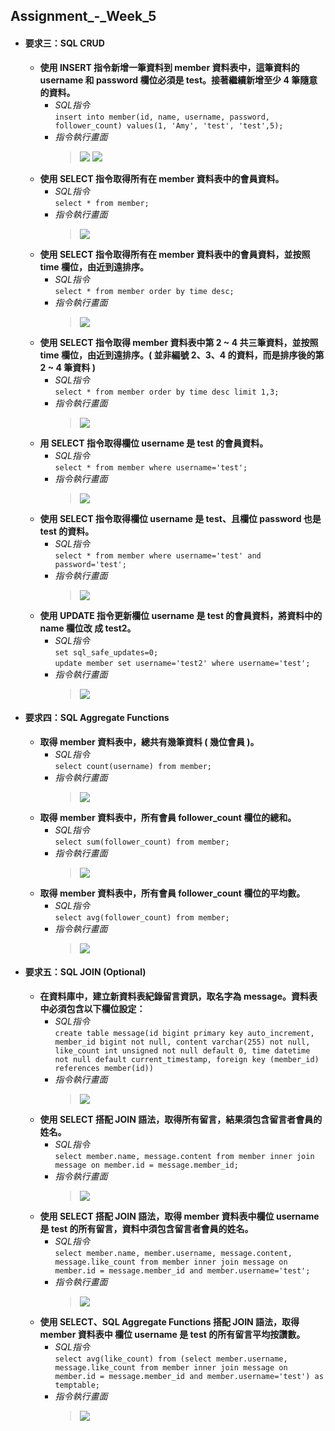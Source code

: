 ## Assignment_-_Week_5
* #### **要求三：SQL CRUD**
  * **使⽤ INSERT 指令新增⼀筆資料到 member 資料表中，這筆資料的 username 和 password 欄位必須是 test。接著繼續新增⾄少 4 筆隨意的資料。**
    * *SQL指令*<br>
      `insert into member(id, name, username, password, follower_count) values(1, 'Amy', 'test', 'test',5);`
    * *指令執行畫面*
      > ![](https://github.com/hayleychangs/glowing-parakeet/blob/main/week-5/pics/3-1.png)
        ![](https://github.com/hayleychangs/glowing-parakeet/blob/main/week-5/pics/3-1-1.png)<br>
  * **使⽤ SELECT 指令取得所有在 member 資料表中的會員資料。** 
    * *SQL指令*<br>
      `select * from member;`
    * *指令執行畫面*
      > ![](https://github.com/hayleychangs/glowing-parakeet/blob/main/week-5/pics/3-2.png)<br>
  * **使⽤ SELECT 指令取得所有在 member 資料表中的會員資料，並按照 time 欄位，由近到遠排序。**
    * *SQL指令*<br>
      `select * from member order by time desc;`
    * *指令執行畫面*
      > ![](https://github.com/hayleychangs/glowing-parakeet/blob/main/week-5/pics/3-3.png)<br>
  * **使⽤ SELECT 指令取得 member 資料表中第 2 ~ 4 共三筆資料，並按照 time 欄位，由近到遠排序。( 並非編號 2、3、4 的資料，⽽是排序後的第 2 ~ 4 筆資料 )**
    * *SQL指令*<br>
      `select * from member order by time desc limit 1,3;`
    * *指令執行畫面*
      >  ![](https://github.com/hayleychangs/glowing-parakeet/blob/main/week-5/pics/3-4.png)<br>
  * **⽤ SELECT 指令取得欄位 username 是 test 的會員資料。**
    * *SQL指令*<br>
      `select * from member where username='test';`
    * *指令執行畫面*
      >  ![](https://github.com/hayleychangs/glowing-parakeet/blob/main/week-5/pics/3-5.png)<br>
  * **使⽤ SELECT 指令取得欄位 username 是 test、且欄位 password 也是 test 的資料。**
    * *SQL指令*<br>
      `select * from member where username='test' and password='test';`
    * *指令執行畫面*
      >  ![](https://github.com/hayleychangs/glowing-parakeet/blob/main/week-5/pics/3-6.png)<br>
  * **使⽤ UPDATE 指令更新欄位 username 是 test 的會員資料，將資料中的 name 欄位改 成 test2。**
    * *SQL指令*<br>
      `set sql_safe_updates=0;`<br>
      `update member set username='test2' where username='test';`
    * *指令執行畫面*
      >  ![](https://github.com/hayleychangs/glowing-parakeet/blob/main/week-5/pics/3-7.png)<br>
* #### **要求四：SQL Aggregate Functions**
  * **取得 member 資料表中，總共有幾筆資料 ( 幾位會員 )。**
    * *SQL指令*<br>
      `select count(username) from member;`
    * *指令執行畫面*
      >  ![](https://github.com/hayleychangs/glowing-parakeet/blob/main/week-5/pics/4-1.png)<br>
  * **取得 member 資料表中，所有會員 follower_count 欄位的總和。**
    * *SQL指令*<br>
      `select sum(follower_count) from member;`
    * *指令執行畫面*
      >  ![](https://github.com/hayleychangs/glowing-parakeet/blob/main/week-5/pics/4-2.png)<br>
  * **取得 member 資料表中，所有會員 follower_count 欄位的平均數。**
    * *SQL指令*<br>
      `select avg(follower_count) from member;`
    * *指令執行畫面*
      >  ![](https://github.com/hayleychangs/glowing-parakeet/blob/main/week-5/pics/4-3.png)<br>
* #### **要求五：SQL JOIN (Optional)**
  * **在資料庫中，建立新資料表紀錄留⾔資訊，取名字為 message。資料表中必須包含以下欄位設定：**
    * *SQL指令*<br>
      `create table message(id bigint primary key auto_increment, member_id bigint not null, content varchar(255) not null, like_count int unsigned not null default 0, time datetime not null default current_timestamp, foreign key (member_id) references member(id))`
    * *指令執行畫面*
      >  ![](https://github.com/hayleychangs/glowing-parakeet/blob/main/week-5/pics/5-1.png)<br>
  * **使⽤ SELECT 搭配 JOIN 語法，取得所有留⾔，結果須包含留⾔者會員的姓名。**
    * *SQL指令*<br>
      `select member.name, message.content from member inner join message on member.id = message.member_id;`
    * *指令執行畫面*
      >  ![](https://github.com/hayleychangs/glowing-parakeet/blob/main/week-5/pics/5-2.png)<br>
  * **使⽤ SELECT 搭配 JOIN 語法，取得 member 資料表中欄位 username 是 test 的所有留⾔，資料中須包含留⾔者會員的姓名。**
    * *SQL指令*<br>
      `select member.name, member.username, message.content, message.like_count from member inner join message on member.id = message.member_id and member.username='test';`
    * *指令執行畫面*
      >  ![](https://github.com/hayleychangs/glowing-parakeet/blob/main/week-5/pics/5-3.png)<br>
  * **使⽤ SELECT、SQL Aggregate Functions 搭配 JOIN 語法，取得 member 資料表中 欄位 username 是 test 的所有留⾔平均按讚數。**
    * *SQL指令*<br>
      `select avg(like_count) from (select member.username, message.like_count from member inner join message on member.id = message.member_id and member.username='test') as temptable;`
    * *指令執行畫面*
      >  ![](https://github.com/hayleychangs/glowing-parakeet/blob/main/week-5/pics/5-4.png)<br>
      

